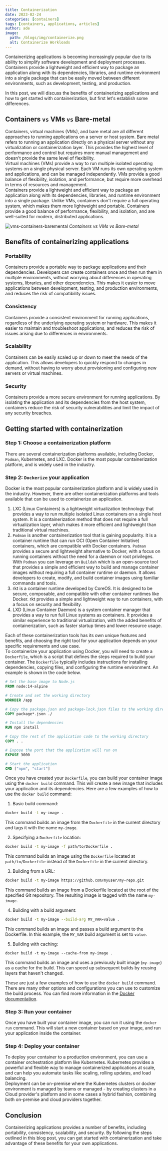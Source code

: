 ```yaml
---
title: Containerization
date: 2023-02-24
categories: [containers]
tags: [containers, applications, articles]
author: ade
image:
  path: /blogs/img/containerize.png
  alt: Containerize Workloads
---
```


Containerizing applications is becoming increasingly popular due to its ability to simplify software development and deployment processes. Containers provide a lightweight and efficient way to package an application along with its dependencies, libraries, and runtime environment into a single package that can be easily moved between different environments, such as development, testing, and production.

In this post, we will discuss the benefits of containerizing applications and how to get started with containerization, but first let's establish some differences.

## Containers `vs` VMs `vs` Bare-metal

Containers, virtual machines (VMs), and bare metal are all different approaches to running applications on a server or host system.
Bare metal refers to running an application directly on a physical server without any virtualization or containerization layer. This provides the highest level of performance and control but requires more manual management and doesn't provide the same level of flexibility.<br />
Virtual machines (VMs) provide a way to run multiple isolated operating systems on a single physical server. Each VM runs its own operating system and applications, and can be managed independently. VMs provide a good balance of flexibility, isolation, and performance, but require more overhead in terms of resources and management.<br />
Containers provide a lightweight and efficient way to package an application along with its dependencies, libraries, and runtime environment into a single package. Unlike VMs, containers don't require a full operating system, which makes them more lightweight and portable. Containers provide a good balance of performance, flexibility, and isolation, and are well-suited for modern, distributed applications.<br />

![vms-containers-baremental](../../blogs/img/vms-containers-baremental.png)
_Containers vs VMs vs Bare-metal_

## Benefits of containerizing applications

### Portability

Containers provide a portable way to package applications and their dependencies. Developers can create containers once and then run them in multiple environments, without worrying about differences in operating systems, libraries, and other dependencies. This makes it easier to move applications between development, testing, and production environments, and reduces the risk of compatibility issues.

### Consistency

Containers provide a consistent environment for running applications, regardless of the underlying operating system or hardware. This makes it easier to maintain and troubleshoot applications, and reduces the risk of issues arising due to differences in environments.

### Scalability

Containers can be easily scaled up or down to meet the needs of the application. This allows developers to quickly respond to changes in demand, without having to worry about provisioning and configuring new servers or virtual machines.

### Security

Containers provide a more secure environment for running applications. By isolating the application and its dependencies from the host system, containers reduce the risk of security vulnerabilities and limit the impact of any security breaches.

## Getting started with containerization

### Step 1: Choose a containerization platform

There are several containerization platforms available, including Docker, `Podman`, Kubernetes, and LXC. Docker is the most popular containerization platform, and is widely used in the industry.

### Step 2: `Dockerize` your application

Docker is the most popular containerization platform and is widely used in the industry. However, there are other containerization platforms and tools available that can be used to containerize an application.

1. LXC (Linux Containers) is a lightweight virtualization technology that provides a way to run multiple isolated Linux containers on a single host system. It is a containerization method that does not require a full virtualization layer, which makes it more efficient and lightweight than traditional virtual machines.
2. `Podman` is another containerization tool that is gaining popularity. It is a container runtime that can run OCI (Open Container Initiative) containers, which are compatible with Docker containers. `Podman` provides a secure and lightweight alternative to Docker, with a focus on running containers without the need for a daemon or root privileges. With `Podman` you can leverage on `Buildah` which is an open-source tool that provides a simple and efficient way to build and manage container images without requiring a full container runtime or daemon. It allows developers to create, modify, and build container images using familiar commands and tools.
3. rkt is a container runtime developed by CoreOS. It is designed to be secure, composable, and compatible with other container runtimes like Docker. rkt provides a simple and lightweight way to run containers, with a focus on security and flexibility.
4. LXD (Linux Container Daemon) is a system container manager that provides a way to run full Linux systems as containers. It provides a similar experience to traditional virtualization, with the added benefits of containerization, such as faster startup times and lower resource usage.

Each of these containerization tools has its own unique features and benefits, and choosing the right tool for your application depends on your specific requirements and use case.<br />
To containerize your application using Docker, you will need to create a `Dockerfile`, which is a script that defines the steps required to build your container. The `Dockerfile` typically includes instructions for installing dependencies, copying files, and configuring the runtime environment. An example is shown in the code below.

```Dockerfile
# Set the base image to Node.js
FROM node:14-alpine

# Create and set the working directory
WORKDIR /app

# Copy the package.json and package-lock.json files to the working directory
COPY package*.json ./

# Install the dependencies
RUN npm install

# Copy the rest of the application code to the working directory
COPY . .

# Expose the port that the application will run on
EXPOSE 3000

# Start the application
CMD ["npm", "start"]

```

Once you have created your `Dockerfile`, you can build your container image using the `docker build` command. This will create a new image that includes your application and its dependencies.
Here are a few examples of how to use the `docker build` command:

1. Basic build command:

```bash
docker build -t my-image .
```

This command builds an image from the `Dockerfile` in the current directory and tags it with the name `my-image`.

2. Specifying a `Dockerfile` location:

```bash
docker build -t my-image -f path/to/Dockerfile .
```

This command builds an image using the `Dockerfile` located at `path/to/Dockerfile` instead of the `Dockerfile` in the current directory.

3. Building from a URL:

```bash
docker build -t my-image https://github.com/myuser/my-repo.git
```

This command builds an image from a Dockerfile located at the root of the specified Git repository. The resulting image is tagged with the name `my-image`.

4. Building with a build argument:

```bash
docker build -t my-image --build-arg MY_VAR=value .
```

This command builds an image and passes a build argument to the Dockerfile. In this example, the `MY_VAR` build argument is set to `value`.

5. Building with caching:

```
docker build -t my-image --cache-from my-image .
```

This command builds an image and uses a previously built image (`my-image`) as a cache for the build. This can speed up subsequent builds by reusing layers that haven't changed.

These are just a few examples of how to use the `docker build` command. There are many other options and configurations you can use to customize the build process. You can find more information in the [Docker documentation](https://docs.docker.com/reference/).

### Step 3: Run your container

Once you have built your container image, you can run it using the `docker run` command. This will start a new container based on your image, and run your application inside the container.

### Step 4: Deploy your container

To deploy your container to a production environment, you can use a container orchestration platform like Kubernetes. Kubernetes provides a powerful and flexible way to manage containerized applications at scale, and can help you automate tasks like scaling, rolling updates, and load balancing.<br />
Deployment can be on-premise where the Kubernetes clusters or docker environment is managed by teams or managed - by creating clusters in a Cloud provider's platform and in some cases a hybrid fashion, combining both on-premise and cloud providers together.

## Conclusion

Containerizing applications provides a number of benefits, including portability, consistency, scalability, and security. By following the steps outlined in this blog post, you can get started with containerization and take advantage of these benefits for your own applications.
